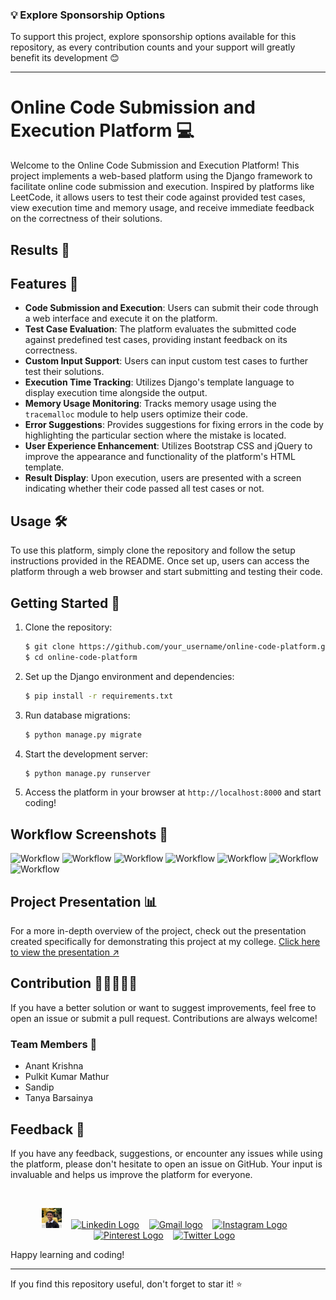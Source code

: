 ### 💡 Explore Sponsorship Options

To support this project, explore sponsorship options available for this repository, as every contribution counts and your support will greatly benefit its development 😊


---
# Online Code Submission and Execution Platform 💻

Welcome to the Online Code Submission and Execution Platform! This project implements a web-based platform using the Django framework to facilitate online code submission and execution. Inspired by platforms like LeetCode, it allows users to test their code against provided test cases, view execution time and memory usage, and receive immediate feedback on the correctness of their solutions.

## Results 📝



## Features 🚀

- **Code Submission and Execution**: Users can submit their code through a web interface and execute it on the platform.
- **Test Case Evaluation**: The platform evaluates the submitted code against predefined test cases, providing instant feedback on its correctness.
- **Custom Input Support**: Users can input custom test cases to further test their solutions.
- **Execution Time Tracking**: Utilizes Django's template language to display execution time alongside the output.
- **Memory Usage Monitoring**: Tracks memory usage using the `tracemalloc` module to help users optimize their code.
- **Error Suggestions**: Provides suggestions for fixing errors in the code by highlighting the particular section where the mistake is located.
- **User Experience Enhancement**: Utilizes Bootstrap CSS and jQuery to improve the appearance and functionality of the platform's HTML template.
- **Result Display**: Upon execution, users are presented with a screen indicating whether their code passed all test cases or not.

## Usage 🛠️

To use this platform, simply clone the repository and follow the setup instructions provided in the README. Once set up, users can access the platform through a web browser and start submitting and testing their code.

## Getting Started 🏁

1. Clone the repository:

    ```bash
    $ git clone https://github.com/your_username/online-code-platform.git
    $ cd online-code-platform
    ```

2. Set up the Django environment and dependencies:

    ```bash
    $ pip install -r requirements.txt
    ```

3. Run database migrations:

    ```bash
    $ python manage.py migrate
    ```

4. Start the development server:

    ```bash
    $ python manage.py runserver
    ```

5. Access the platform in your browser at `http://localhost:8000` and start coding!

## Workflow Screenshots 📸

![Workflow](https://github.com/Pulkit1822/Algo-Arena/blob/main/Workflows/Screenshot%202024-04-15%20at%201.46.51%E2%80%AFAM.png)
![Workflow](https://github.com/Pulkit1822/Algo-Arena/blob/main/Workflows/Screenshot%202024-04-15%20at%201.46.57%E2%80%AFAM.png)
![Workflow](https://github.com/Pulkit1822/Algo-Arena/blob/main/Workflows/Screenshot%202024-04-15%20at%201.47.04%E2%80%AFAM.png)
![Workflow](https://github.com/Pulkit1822/Algo-Arena/blob/main/Workflows/Screenshot%202024-04-15%20at%201.47.34%E2%80%AFAM.png)
![Workflow](https://github.com/Pulkit1822/Algo-Arena/blob/main/Workflows/Screenshot%202024-04-15%20at%201.47.41%E2%80%AFAM.png)
![Workflow](https://github.com/Pulkit1822/Algo-Arena/blob/main/Workflows/Screenshot%202024-04-15%20at%201.50.00%E2%80%AFAM.png)
![Workflow](https://github.com/Pulkit1822/Algo-Arena/blob/main/Workflows/Screenshot%202024-04-15%20at%201.50.38%E2%80%AFAM.png)

## Project Presentation 📊

For a more in-depth overview of the project, check out the presentation created specifically for demonstrating this project at my college. [Click here to view the presentation ↗️](https://github.com/Pulkit1822/Algo-Arena/blob/main/PROJECT%20EXHIBITION%20Final%20Review%20Grp%20no.%20-203.pdf)

## Contribution 🫱🏻‍🫲🏼👥

If you have a better solution or want to suggest improvements, feel free to open an issue or submit a pull request. Contributions are always welcome!

### Team Members 👥

- Anant Krishna
- Pulkit Kumar Mathur
- Sandip 
- Tanya Barsainya

## Feedback 📝

If you have any feedback, suggestions, or encounter any issues while using the platform, please don't hesitate to open an issue on GitHub. Your input is invaluable and helps us improve the platform for everyone.

<br/>
<p align="center">
  <a href="https://pulkitmathur.me/"><img src="https://github.com/Pulkit1822/Pulkit1822/blob/main/animated-icons/pic.jpeg" alt="portfolio" width="32"></a>&nbsp;&nbsp;&nbsp;
  <a href="https://www.linkedin.com/in/pulkitkmathur/"><img src="https://github.com/TheDudeThatCode/TheDudeThatCode/blob/master/Assets/Linkedin.svg" alt="Linkedin Logo" width="32"></a>&nbsp;&nbsp;&nbsp;
  <a href="mailto:pulkitmathur.me@gmail.com"><img src="https://github.com/TheDudeThatCode/TheDudeThatCode/blob/master/Assets/Gmail.svg" alt="Gmail logo" height="32"></a>&nbsp;&nbsp;&nbsp;
  <a href="https://www.instagram.com/pulkitkumarmathur/"><img src="https://github.com/TheDudeThatCode/TheDudeThatCode/blob/master/Assets/Instagram.svg" alt="Instagram Logo" width="32"></a>&nbsp;&nbsp;&nbsp;
  <a href="https://in.pinterest.com/pulkitkumarmathur/"><img src="https://upload.wikimedia.org/wikipedia/commons/0/08/Pinterest-logo.png?20160129083321" alt="Pinterest Logo" width="32"></a>&nbsp;&nbsp;&nbsp;
  <a href="https://twitter.com/pulkitkmathur"><img src="https://upload.wikimedia.org/wikipedia/commons/5/57/X_logo_2023_%28white%29.png" alt="Twitter Logo" width="32"></a>&nbsp;&nbsp;&nbsp;
</p>

Happy learning and coding!

---

If you find this repository useful, don't forget to star it! ⭐️